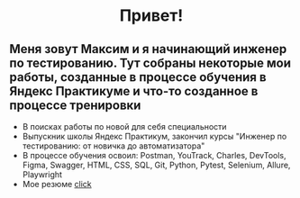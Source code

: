 <h1 align='center'>
  Привет!

<h2> Меня зовут Максим и я начинающий инженер по тестированию.
Тут собраны некоторые мои работы, созданные в процессе обучения в Яндекс Практикуме и что-то созданное в процессе тренировки
</h2>

<ul>
  <li>
    В поисках работы по новой для себя специальности
  </li>
  <li>
    Выпускник школы Яндекс Практикум, закончил курсы "Инженер по тестированию: от новичка до автоматизатора" 
  </li>
  <li>
    В процессе обучения освоил: Postman, YouTrack, Charles, DevTools, Figma, Swagger, HTML, CSS, SQL, Git, Python, Pytest, Selenium, Allure, Playwright
  </li>
  <li>
    Мое резюме <a href="https://hh.ru/resume/4539c963ff08e9e0130039ed1f794a564e534e" target="_blank">click</a>
  </li>
</ul>
